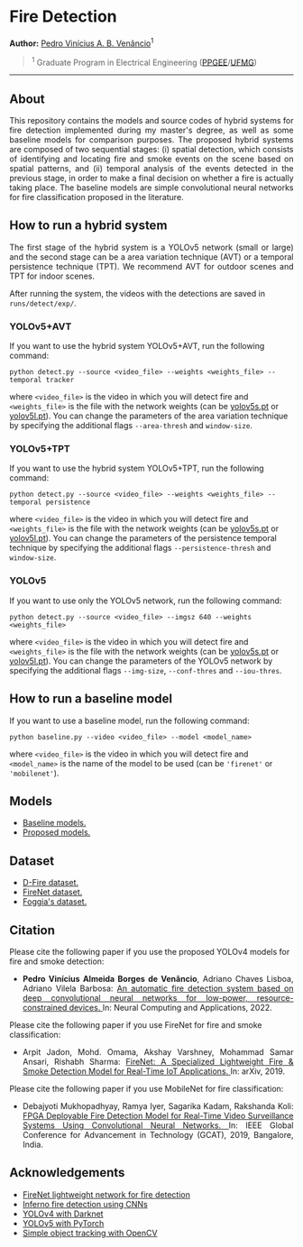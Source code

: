 # Fire Detection

**Author:** [Pedro Vinícius A. B. Venâncio](https://www.linkedin.com/in/pedbrgs/)<sup>1</sup> <br />

> <sup>1</sup> Graduate Program in Electrical Engineering ([PPGEE](https://www.ppgee.ufmg.br/indexi.php)/[UFMG](https://ufmg.br/international-visitors))<br />

***

## About

<p align="justify"> This repository contains the models and source codes of hybrid systems for fire detection implemented during my master's degree, as well as some baseline models for comparison purposes. The proposed hybrid systems are composed of two sequential stages: (i) spatial detection, which consists of identifying and locating fire and smoke events on the scene based on spatial patterns, and (ii) temporal analysis of the events detected in the previous stage, in order to make a final decision on whether a fire is actually taking place. The baseline models are simple convolutional neural networks for fire classification proposed in the literature. </p>

## How to run a hybrid system

<p align="justify"> The first stage of the hybrid system is a YOLOv5 network (small or large) and the second stage can be a area variation technique (AVT) or a temporal persistence technique (TPT). We recommend AVT for outdoor scenes and TPT for indoor scenes. </p>

After running the system, the videos with the detections are saved in `runs/detect/exp/`.

### YOLOv5+AVT

If you want to use the hybrid system YOLOv5+AVT, run the following command:

`python detect.py --source <video_file> --weights <weights_file> --temporal tracker`

where `<video_file>` is the video in which you will detect fire and `<weights_file>` is the file with the network weights (can be [yolov5s.pt](https://drive.google.com/file/d/18kwwGYs0CPVvrLwz283v8IXSeTrTE-Um/view?usp=sharing) or [yolov5l.pt](https://drive.google.com/file/d/14Qhxvruf3cVxZE_e_6tJNCA3w1xzaWQS/view?usp=sharing)). You can change the parameters of the area variation technique by specifying the additional flags `--area-thresh` and `window-size`.

### YOLOv5+TPT

If you want to use the hybrid system YOLOv5+TPT, run the following command:

`python detect.py --source <video_file> --weights <weights_file> --temporal persistence`

where `<video_file>` is the video in which you will detect fire and `<weights_file>` is the file with the network weights (can be [yolov5s.pt](https://drive.google.com/file/d/18kwwGYs0CPVvrLwz283v8IXSeTrTE-Um/view?usp=sharing) or [yolov5l.pt](https://drive.google.com/file/d/14Qhxvruf3cVxZE_e_6tJNCA3w1xzaWQS/view?usp=sharing)). You can change the parameters of the persistence temporal technique by specifying the additional flags `--persistence-thresh` and `window-size`.

### YOLOv5

If you want to use only the YOLOv5 network, run the following command:

`python detect.py --source <video_file> --imgsz 640 --weights <weights_file>`

where `<video_file>` is the video in which you will detect fire and `<weights_file>` is the file with the network weights (can be [yolov5s.pt](https://drive.google.com/file/d/18kwwGYs0CPVvrLwz283v8IXSeTrTE-Um/view?usp=sharing) or [yolov5l.pt](https://drive.google.com/file/d/14Qhxvruf3cVxZE_e_6tJNCA3w1xzaWQS/view?usp=sharing)). You can change the parameters of the YOLOv5 network by specifying the additional flags `--img-size`, `--conf-thres` and `--iou-thres`.

## How to run a baseline model

If you want to use a baseline model, run the following command:

`python baseline.py --video <video_file> --model <model_name>`

where `<video_file>` is the video in which you will detect fire and `<model_name>` is the name of the model to be used (can be `'firenet'` or `'mobilenet'`).

## Models

- [Baseline models.](https://drive.google.com/drive/folders/1jgZBi2DrfRcRKCZ9ZNdH13uHe8ckWCUJ?usp=sharing)
- [Proposed models.](https://drive.google.com/drive/folders/1s3sfGdH6ViCD1vVMgif1KQni5vUeFacT?usp=sharing)


## Dataset

- [D-Fire dataset.](https://github.com/gaiasd/DFireDataset)
- [FireNet dataset.](https://drive.google.com/drive/folders/1HznoBFEd6yjaLFlSmkUGARwCUzzG4whq?usp=sharing)
- [Foggia's dataset.](https://mivia.unisa.it/datasets/video-analysis-datasets/fire-detection-dataset/)

## Citation

Please cite the following paper if you use the proposed YOLOv4 models for fire and smoke detection:

- <p align="justify"><b>Pedro Vinícius Almeida Borges de Venâncio</b>, Adriano Chaves Lisboa, Adriano Vilela Barbosa: <a href="https://link.springer.com/article/10.1007/s00521-022-07467-z"> An automatic fire detection system based on deep convolutional neural networks for low-power, resource-constrained devices. </a> In: Neural Computing and Applications, 2022.</p>

Please cite the following paper if you use FireNet for fire and smoke classification:
- <p align="justify">Arpit Jadon, Mohd. Omama, Akshay Varshney, Mohammad Samar Ansari, Rishabh Sharma: <a href="https://arxiv.org/abs/1905.11922"> FireNet: A Specialized Lightweight Fire & Smoke Detection Model for Real-Time IoT Applications. </a> In: arXiv, 2019.</p>

Please cite the following paper if you use MobileNet for fire classification:
- <p align="justify">Debajyoti Mukhopadhyay, Ramya Iyer, Sagarika Kadam, Rakshanda Koli: <a href="https://ieeexplore.ieee.org/document/8978439"> FPGA Deployable Fire Detection Model for Real-Time Video Surveillance Systems Using Convolutional Neural Networks. </a> In: IEEE Global Conference for Advancement in Technology (GCAT), 2019, Bangalore, India.</p>

## Acknowledgements

- [FireNet lightweight network for fire detection](https://github.com/arpit-jadon/FireNet-LightWeight-Network-for-Fire-Detection)
- [Inferno fire detection using CNNs](https://github.com/bubblebeam/Inferno-Realtime-Fire-detection-using-CNNs)
- [YOLOv4 with Darknet](https://github.com/AlexeyAB/darknet)
- [YOLOv5 with PyTorch](https://github.com/ultralytics/yolov5)
- [Simple object tracking with OpenCV](https://pyimagesearch.com/2018/07/23/simple-object-tracking-with-opencv/)
